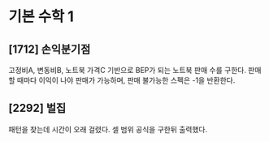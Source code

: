 # 기본 수학 1

## [1712] 손익분기점

고정비A, 변동비B, 노트북 가격C 기반으로 BEP가 되는 노트북 판매 수를 구한다. 판매할 때마다 이익이 나야 판매가 가능하며, 판매 불가능한 스펙은 -1을 반환한다.

## [2292] 벌집

패턴을 찾는데 시간이 오래 걸렸다. 셀 범위 공식을 구한뒤 출력했다.
